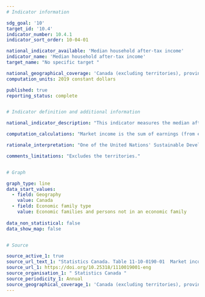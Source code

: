 ```yaml
---
# Indicator information

sdg_goal: '10'
target_id: '10.4'
indicator_number: 10.4.1
indicator_sort_order: 10-04-01

national_indicator_available: 'Median household after-tax income'
indicator_name: 'Median household after-tax income'
target_name: "No specific target "

national_geographical_coverage: 'Canada (excluding territories), provinces and selected cities'
computation_units: 2019 constant dollars

published: true
reporting_status: complete


# Indicator definition and additional information

national_indicator_description: "This indicator measures the median after-tax income. The concept of income covers income received while a resident of Canada or as relevant for income tax purposes in Canada."

computation_calculations: "Market income is the sum of earnings (from employment and net self-employment), net investment income, private retirement income, and the items under other income. It is also called income before taxes and transfers. Total income refers to income from all sources including government transfers and before deduction of federal and provincial income taxes. It may also be called income before tax (but after transfers). After-tax income is total income less income tax."

rationale_interpretation: "One of the United Nations' Sustainable Development Goals is to reduce inequality, including income inequality. When measuring income inequality, it is common practice to use income measures based on after-tax household income that has been adjusted for household size (adjusted after-tax income)."

comments_limitations: "Excludes the territories."


# Graph

graph_type: line
data_start_values:
  - field: Geography
    value: Canada
  - field: Economic family type
    value: Economic families and persons not in an economic family
    
data_non_statistical: false
data_show_map: false


# Source

source_active_1: true
source_url_text_1: "Statistics Canada. Table 11-10-0190-01  Market income, government transfers, total income, income tax and after-tax income by economic family type"
source_url_1: https://doi.org/10.25318/1110019001-eng
source_organisation_1: " Statistics Canada "
source_periodicity_1: Annual
source_geographical_coverage_1: 'Canada (excluding territories), provinces and selected cities'
---
```


